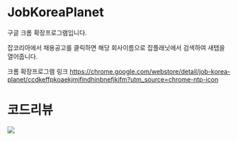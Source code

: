 # JobKoreaPlanet

구글 크롬 확장프로그램입니다.

잡코리아에서 채용공고를 클릭하면
해당 회사이름으로 잡플래닛에서 검색하여 새탭을 열어줍니다.

크롬 확장프로그램 링크
https://chrome.google.com/webstore/detail/job-korea-planet/ccdkeffpkoaekjmjfindhinbnefjkifm?utm_source=chrome-ntp-icon


# 코드리뷰

<img src='http://drive.google.com/uc?export=view&id=1Z66RFf62BUSbAdeHEjzdjD_AxQTjHZtO' /><br>


